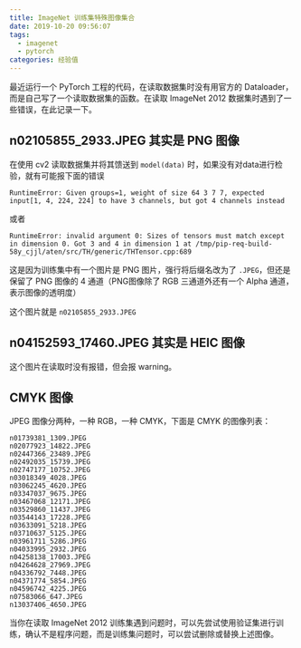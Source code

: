 ```yaml
---
title: ImageNet 训练集特殊图像集合
date: 2019-10-20 09:56:07
tags:
  - imagenet
  - pytorch
categories: 经验值
---
```



最近运行一个 PyTorch 工程的代码，在读取数据集时没有用官方的 Dataloader，而是自己写了一个读取数据集的函数。在读取 ImageNet 2012 数据集时遇到了一些错误，在此记录一下。

<!-- more -->


## n02105855_2933.JPEG 其实是 PNG 图像

在使用 cv2 读取数据集并将其馈送到 `model(data)` 时，如果没有对data进行检验，就有可能报下面的错误

```
RuntimeError: Given groups=1, weight of size 64 3 7 7, expected input[1, 4, 224, 224] to have 3 channels, but got 4 channels instead
```

或者

```
RuntimeError: invalid argument 0: Sizes of tensors must match except in dimension 0. Got 3 and 4 in dimension 1 at /tmp/pip-req-build-58y_cjjl/aten/src/TH/generic/THTensor.cpp:689
```

这是因为训练集中有一个图片是 PNG 图片，强行将后缀名改为了 `.JPEG`，但还是保留了 PNG 图像的 4 通道（PNG图像除了 RGB 三通道外还有一个 Alpha 通道，表示图像的透明度）

这个图片就是 `n02105855_2933.JPEG`

## n04152593_17460.JPEG 其实是 HEIC 图像

这个图片在读取时没有报错，但会报 warning。

## CMYK 图像

JPEG 图像分两种，一种 RGB，一种 CMYK，下面是 CMYK 的图像列表：

```
n01739381_1309.JPEG
n02077923_14822.JPEG
n02447366_23489.JPEG
n02492035_15739.JPEG
n02747177_10752.JPEG
n03018349_4028.JPEG
n03062245_4620.JPEG
n03347037_9675.JPEG
n03467068_12171.JPEG
n03529860_11437.JPEG
n03544143_17228.JPEG
n03633091_5218.JPEG
n03710637_5125.JPEG
n03961711_5286.JPEG
n04033995_2932.JPEG
n04258138_17003.JPEG
n04264628_27969.JPEG
n04336792_7448.JPEG
n04371774_5854.JPEG
n04596742_4225.JPEG
n07583066_647.JPEG
n13037406_4650.JPEG
```

当你在读取 ImageNet 2012 训练集遇到问题时，可以先尝试使用验证集进行训练，确认不是程序问题，而是训练集问题时，可以尝试删除或替换上述图像。